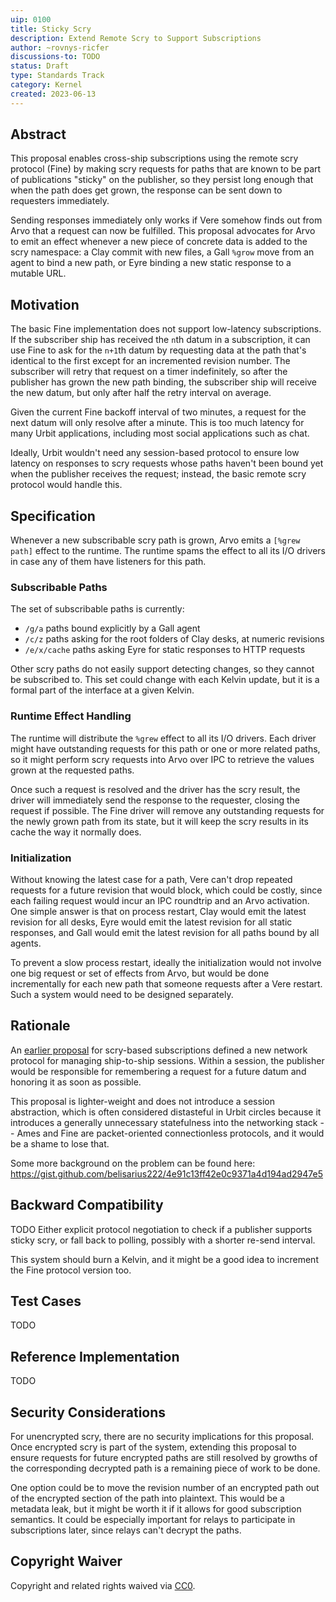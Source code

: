 ```yaml
---
uip: 0100
title: Sticky Scry
description: Extend Remote Scry to Support Subscriptions
author: ~rovnys-ricfer
discussions-to: TODO
status: Draft
type: Standards Track
category: Kernel
created: 2023-06-13
---
```


## Abstract

This proposal enables cross-ship subscriptions using the remote scry protocol (Fine) by making scry requests for paths that are known to be part of publications "sticky" on the publisher, so they persist long enough that when the path does get grown, the response can be sent down to requesters immediately.

Sending responses immediately only works if Vere somehow finds out from Arvo that a request can now be fulfilled.  This proposal advocates for Arvo to emit an effect whenever a new piece of concrete data is added to the scry namespace: a Clay commit with new files, a Gall `%grow` move from an agent to bind a new path, or Eyre binding a new static response to a mutable URL.

## Motivation

The basic Fine implementation does not support low-latency subscriptions.  If the subscriber ship has received the `n`th datum in a subscription, it can use Fine to ask for the `n+1`th datum by requesting data at the path that's identical to the first except for an incremented revision number.  The subscriber will retry that request on a timer indefinitely, so after the publisher has grown the new path binding, the subscriber ship will receive the new datum, but only after half the retry interval on average.

Given the current Fine backoff interval of two minutes, a request for the next datum will only resolve after a minute.  This is too much latency for many Urbit applications, including most social applications such as chat.

Ideally, Urbit wouldn't need any session-based protocol to ensure low latency on responses to scry requests whose paths haven't been bound yet when the publisher receives the request; instead, the basic remote scry protocol would handle this.

## Specification

Whenever a new subscribable scry path is grown, Arvo emits a `[%grew path]` effect to the runtime.  The runtime spams the effect to all its I/O drivers in case any of them have listeners for this path.

### Subscribable Paths

The set of subscribable paths is currently:
- `/g/a` paths bound explicitly by a Gall agent
- `/c/z` paths asking for the root folders of Clay desks, at numeric revisions
- `/e/x/cache` paths asking Eyre for static responses to HTTP requests

Other scry paths do not easily support detecting changes, so they cannot be subscribed to.  This set could change with each Kelvin update, but it is a formal part of the interface at a given Kelvin.

### Runtime Effect Handling

The runtime will distribute the `%grew` effect to all its I/O drivers.  Each driver might have outstanding requests for this path or one or more related paths, so it might perform scry requests into Arvo over IPC to retrieve the values grown at the requested paths.

Once such a request is resolved and the driver has the scry result, the driver will immediately send the response to the requester, closing the request if possible.  The Fine driver will remove any outstanding requests for the newly grown path from its state, but it will keep the scry results in its cache the way it normally does.

### Initialization

Without knowing the latest case for a path, Vere can't drop repeated requests for a future revision that would block, which could be costly, since each failing request would incur an IPC roundtrip and an Arvo activation.  One simple answer is that on process restart, Clay would emit the latest revision for all desks, Eyre would emit the latest revision for all static responses, and Gall would emit the latest revision for all paths bound by all agents.

To prevent a slow process restart, ideally the initialization would not involve one big request or set of effects from Arvo, but would be done incrementally for each new path that someone requests after a Vere restart.  Such a system would need to be designed separately.

## Rationale

An [earlier proposal](https://gist.github.com/belisarius222/390daafc146f7c6ddd98836e61dc307f) for scry-based subscriptions defined a new network protocol for managing ship-to-ship sessions.  Within a session, the publisher would be responsible for remembering a request for a future datum and honoring it as soon as possible.

This proposal is lighter-weight and does not introduce a session abstraction, which is often considered distasteful in Urbit circles because it introduces a generally unnecessary statefulness into the networking stack -- Ames and Fine are packet-oriented connectionless protocols, and it would be a shame to lose that.

Some more background on the problem can be found here: https://gist.github.com/belisarius222/4e91c13ff42e0c9371a4d194ad2947e5

## Backward Compatibility

TODO Either explicit protocol negotiation to check if a publisher supports sticky scry, or fall back to polling, possibly with a shorter re-send interval.

This system should burn a Kelvin, and it might be a good idea to increment the Fine protocol version too.

## Test Cases

TODO

## Reference Implementation

TODO

## Security Considerations

For unencrypted scry, there are no security implications for this proposal.  Once encrypted scry is part of the system, extending this proposal to ensure requests for future encrypted paths are still resolved by growths of the corresponding decrypted path is a remaining piece of work to be done.

One option could be to move the revision number of an encrypted path out of the encrypted section of the path into plaintext.  This would be a metadata leak, but it might be worth it if it allows for good subscription semantics.  It could be especially important for relays to participate in subscriptions later, since relays can't decrypt the paths.

## Copyright Waiver

Copyright and related rights waived via [CC0](../LICENSE.md).
